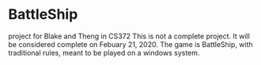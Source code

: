 # BattleShip
project for Blake and Theng in CS372
This is not a complete project. It will be considered complete on Febuary 21, 2020. 
The game is BattleShip, with traditional rules, meant to be played on a windows system. 
